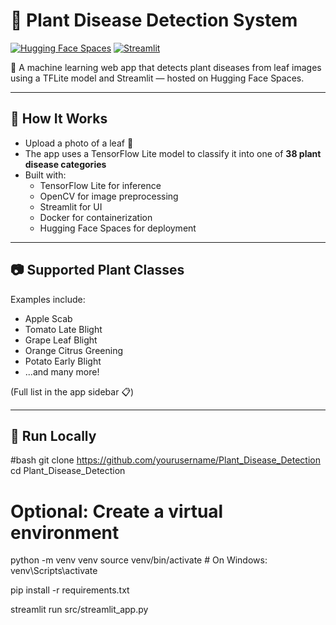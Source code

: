 # 🌿 Plant Disease Detection System

[![Hugging Face Spaces](https://img.shields.io/badge/Running%20on-Hugging%20Face-blue?logo=huggingface)]([https://huggingface.co/spaces/komalg11/Plant_Disease_Detection])
[![Streamlit](https://img.shields.io/badge/Built%20with-Streamlit-orange?logo=streamlit)](https://streamlit.io)

🚀 A machine learning web app that detects plant diseases from leaf images using a TFLite model and Streamlit — hosted on Hugging Face Spaces.

---

## 🔬 How It Works
- Upload a photo of a leaf 🌱
- The app uses a TensorFlow Lite model to classify it into one of **38 plant disease categories**
- Built with:
  - TensorFlow Lite for inference
  - OpenCV for image preprocessing
  - Streamlit for UI
  - Docker for containerization
  - Hugging Face Spaces for deployment

---

## 📷 Supported Plant Classes

Examples include:
- Apple Scab
- Tomato Late Blight
- Grape Leaf Blight
- Orange Citrus Greening
- Potato Early Blight
- ...and many more!

(Full list in the app sidebar 📋)

---

## 🚀 Run Locally

#bash
git clone https://github.com/yourusername/Plant_Disease_Detection
cd Plant_Disease_Detection

# Optional: Create a virtual environment
python -m venv venv
source venv/bin/activate  # On Windows: venv\Scripts\activate

pip install -r requirements.txt

streamlit run src/streamlit_app.py
